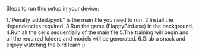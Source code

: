 Steps to run this setup in your device:

1."Penalty_added.ipynb" is the main file you need to run.
2.Install the dependencies required.
3.Run the game (FlappyBird.exe) in the background.
4.Run all the cells sequentially of the main file
5.The training will begin and all the required folders and models will be generated.
6.Grab a snack and enjoyy watching the bird learn :)

